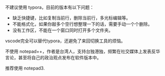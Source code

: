 不建议使用 typora，目前的版本有以下问题：

-   缺乏快捷键，比如复制当前行，删除当前行，多光标编辑等。
-   不能格式化，如果你敲多个空行想整理一下的话，需要手动一个个删除。
-   没有工作区，不能在一个窗口同时打开多个文件夹。

vscode完全可以替代typora，还避免了来回切换工具的烦恼。

不使用 notepad++，作者是台湾人，支持台独港独，频繁在社交媒体上发表反华言论，甚至将自己的政治观点发布在软件版本中。

推荐使用 notepad3.
